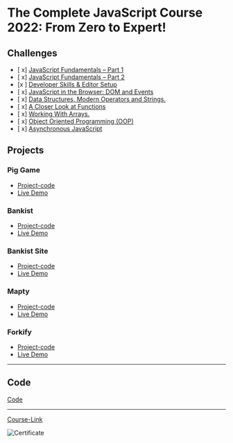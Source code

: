# The Complete JavaScript Course 2022: From Zero to Expert!

## Challenges

- [ x] [JavaScript Fundamentals – Part 1 ](./Challenges/JavaScript%20Fundamentals%20%E2%80%93%20Part%201/)
- [ x] [JavaScript Fundamentals – Part 2](./Challenges/JavaScript%20Fundamentals%20%E2%80%93%20Part%202/)
- [x ] [Developer Skills & Editor Setup ](./Challenges/Developer%20Skills%20%26%20Editor%20Setup/)
- [ x] [JavaScript in the Browser: DOM and Events](./Challenges/JavaScript%20in%20the%20Browser%20DOM%20and%20Events/)
- [ x] [Data Structures, Modern Operators and Strings.](./Challenges/Data%20Structures%2C%20Modern%20Operators%20and%20Strings/)
- [ x] [A Closer Look at Functions](./Challenges/A%20Closer%20Look%20at%20Functions/)
- [ x] [Working With Arrays.](./Challenges/Working%20With%20Arrays/)
- [ x] [Object Oriented Programming (OOP)](<./Challenges/Object%20Oriented%20Programming%20(OOP)/>)
- [ x] [Asynchronous JavaScript](./Challenges/Asynchronous%20JavaScript/)

## Projects

### Pig Game

- [Project-code](./Projects/Pig-Game)
- [Live Demo]()

### Bankist

- [Project-code](./Projects/Bankist)
- [Live Demo]()

### Bankist Site

- [Project-code](./Projects/Bankist-Site)
- [Live Demo]()

### Mapty

- [Project-code](./Projects/Mapty)
- [Live Demo]()

### Forkify

- [Project-code](./Projects/Forkify)
- [Live Demo]()

---

## Code

[Code](Code)

---

[Course-Link](https://www.udemy.com/course/the-complete-javascript-course/)<br>

![Certificate](https://via.placeholder.com/468x300?text=Certificate+Here)
